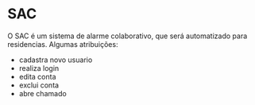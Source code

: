 # SAC
O SAC é um sistema de alarme colaborativo, que será automatizado para residencias. 
Algumas atribuições:
- cadastra novo usuario
- realiza login
- edita conta
- exclui conta
- abre chamado 
